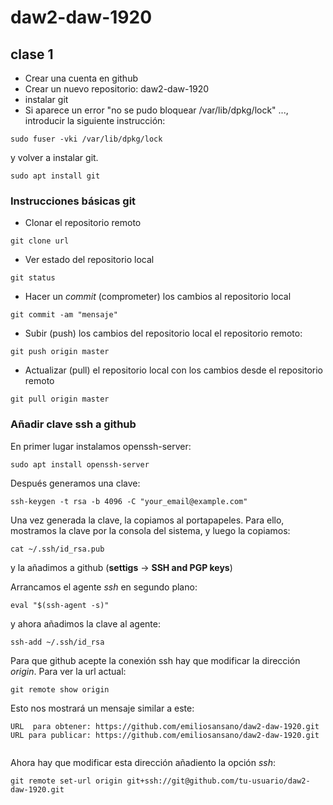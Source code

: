 # daw2-daw-1920

## clase 1

- Crear una cuenta en github
- Crear un nuevo repositorio: daw2-daw-1920
- instalar git
- Si aparece un error "no se pudo bloquear /var/lib/dpkg/lock" ..., introducir la siguiente instrucción:

```
sudo fuser -vki /var/lib/dpkg/lock
```

y volver a instalar git. 

```
sudo apt install git 
```

### Instrucciones básicas git
- Clonar el repositorio remoto
```
git clone url
```

- Ver estado del repositorio local
```
git status 
```

- Hacer un *commit* (comprometer) los cambios al repositorio local
```
git commit -am "mensaje"
```

- Subir (push) los cambios del repositorio local el repositorio remoto:

```
git push origin master
```

- Actualizar (pull) el repositorio local con los cambios desde el repositorio remoto

```
git pull origin master
```

### Añadir clave ssh a github

En primer lugar instalamos openssh-server:
```
sudo apt install openssh-server
```

Después generamos una clave:
```
ssh-keygen -t rsa -b 4096 -C "your_email@example.com"
```
Una vez generada la clave, la copiamos al portapapeles. Para ello, mostramos la clave por la consola del sistema, y luego la copiamos:
```
cat ~/.ssh/id_rsa.pub
```

y la añadimos a github (**settigs** -> **SSH and PGP keys**)

Arrancamos el agente *ssh* en segundo plano:
```
eval "$(ssh-agent -s)"
```

y ahora añadimos la clave al agente:
```
ssh-add ~/.ssh/id_rsa
```

Para que github acepte la conexión ssh hay que modificar la dirección *origin*. Para ver la url actual:
```
git remote show origin
```

Esto nos mostrará un mensaje similar a este:
```
URL  para obtener: https://github.com/emiliosansano/daw2-daw-1920.git
URL para publicar: https://github.com/emiliosansano/daw2-daw-1920.git
  
```

Ahora hay que modificar esta dirección añadiento la opción *ssh*:
```
git remote set-url origin git+ssh://git@github.com/tu-usuario/daw2-daw-1920.git

```

